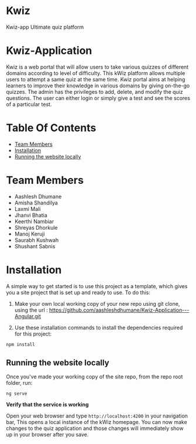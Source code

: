 # Kwiz
Kwiz-app Ultimate quiz platform 
# Kwiz-Application

Kwiz is a web portal that will allow users to take various quizzes of different domains according to level of difficulty. This kWiz platform allows multiple users to attempt a same quiz at the same time. Kwiz portal aims at helping learners to improve their knowledge in various domains by giving on-the-go quizzes. The admin has the privileges to add, delete, and modify the quiz questions. The user can either login or simply give a test and see the scores of a particular test. 

# Table Of Contents
* [Team Members](#team-members)
* [Installation](#installation)
* [Running the website locally](#running)

# <a name="team-members"></a>Team Members
* Aashlesh Dhumane
* Amisha Shandilya
* Laxmi Mali
* Jhanvi Bhatia
* Keerthi Nambiar
* Shreyas Dhorkule
* Manoj Keruji
* Saurabh Kushwah
* Shushant Sabnis

# <a name="installation"></a>Installation
A simple way to get started is to use this project as a template, which gives you a site project that is set up and ready to use. To do this: 

1. Make your own local working copy of your new repo using git clone, using the url : https://github.com/aashleshdhumane/Kwiz-Application---Angular.git

2. Use these installation commands to install the dependencies required for this project:
```bash
npm install
```

## <a name="running"></a>Running the website locally

Once you've made your working copy of the site repo, from the repo root folder, run:

```
ng serve
```

**Verify that the service is working**

   Open your web browser and type `http://localhost:4200` in your navigation bar,
   This opens a local instance of the kWiz homepage. You can now make
   changes to the quiz application and those changes will immediately show up in your
   browser after you save.

